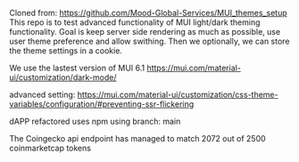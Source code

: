 Cloned from: https://github.com/Mood-Global-Services/MUI_themes_setup
This repo is to test advanced functionality of MUI light/dark theming functionality.
Goal is keep server side rendering as much as possible, use user theme preference and allow swithing.
Then we optionally, we can store the theme settings in a cookie.

We use the lastest version of MUI 6.1
https://mui.com/material-ui/customization/dark-mode/

advanced setting:
https://mui.com/material-ui/customization/css-theme-variables/configuration/#preventing-ssr-flickering

dAPP refactored
uses npm
using branch: main

The Coingecko api endpoint has managed to match 2072 out of 2500 coinmarketcap tokens
